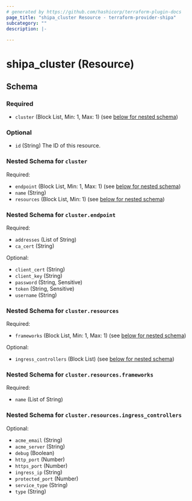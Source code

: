 ```yaml
---
# generated by https://github.com/hashicorp/terraform-plugin-docs
page_title: "shipa_cluster Resource - terraform-provider-shipa"
subcategory: ""
description: |-
  
---
```


# shipa_cluster (Resource)





<!-- schema generated by tfplugindocs -->
## Schema

### Required

- `cluster` (Block List, Min: 1, Max: 1) (see [below for nested schema](#nestedblock--cluster))

### Optional

- `id` (String) The ID of this resource.

<a id="nestedblock--cluster"></a>
### Nested Schema for `cluster`

Required:

- `endpoint` (Block List, Min: 1, Max: 1) (see [below for nested schema](#nestedblock--cluster--endpoint))
- `name` (String)
- `resources` (Block List, Min: 1) (see [below for nested schema](#nestedblock--cluster--resources))

<a id="nestedblock--cluster--endpoint"></a>
### Nested Schema for `cluster.endpoint`

Required:

- `addresses` (List of String)
- `ca_cert` (String)

Optional:

- `client_cert` (String)
- `client_key` (String)
- `password` (String, Sensitive)
- `token` (String, Sensitive)
- `username` (String)


<a id="nestedblock--cluster--resources"></a>
### Nested Schema for `cluster.resources`

Required:

- `frameworks` (Block List, Min: 1, Max: 1) (see [below for nested schema](#nestedblock--cluster--resources--frameworks))

Optional:

- `ingress_controllers` (Block List) (see [below for nested schema](#nestedblock--cluster--resources--ingress_controllers))

<a id="nestedblock--cluster--resources--frameworks"></a>
### Nested Schema for `cluster.resources.frameworks`

Required:

- `name` (List of String)


<a id="nestedblock--cluster--resources--ingress_controllers"></a>
### Nested Schema for `cluster.resources.ingress_controllers`

Optional:

- `acme_email` (String)
- `acme_server` (String)
- `debug` (Boolean)
- `http_port` (Number)
- `https_port` (Number)
- `ingress_ip` (String)
- `protected_port` (Number)
- `service_type` (String)
- `type` (String)


